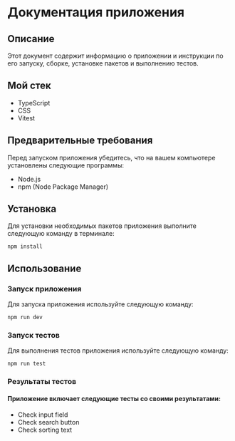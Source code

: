 # Документация приложения

## Описание

Этот документ содержит информацию о приложении и инструкции по его запуску, сборке, установке пакетов и выполнению тестов.

## Мой стек

-   TypeScript
-   CSS
-   Vitest

## Предварительные требования

Перед запуском приложения убедитесь, что на вашем компьютере установлены следующие программы:

-   Node.js
-   npm (Node Package Manager)

## Установка

Для установки необходимых пакетов приложения выполните следующую команду в терминале:

`npm install`

## Использование

### Запуск приложения

Для запуска приложения используйте следующую команду:

`npm run dev`

### Запуск тестов

Для выполнения тестов приложения используйте следующую команду:

`npm run test`

### Результаты тестов

#### Приложение включает следующие тесты со своими результатами:

  - Check input field
  - Check search button
  - Check sorting text
